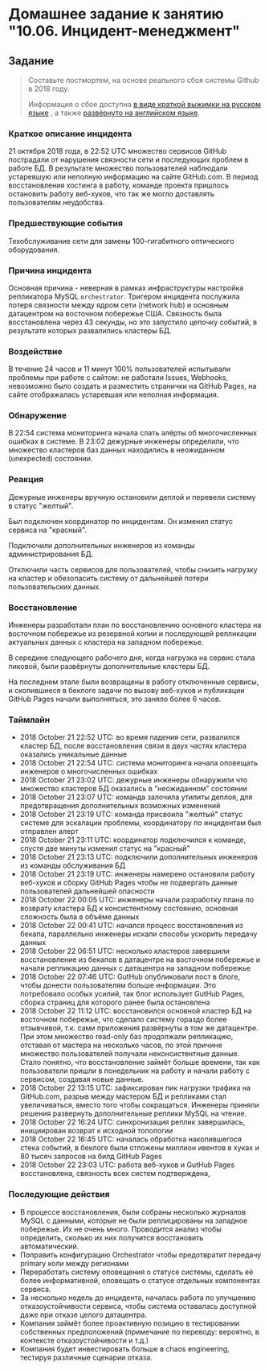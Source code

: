 # Домашнее задание к занятию "10.06. Инцидент-менеджмент"

## Задание 

> Составьте постмортем, на основе реального сбоя системы Github в 2018 году.
> 
> Информация о сбое доступна [в виде краткой выжимки на русском языке](https://habr.com/ru/post/427301/) , а также [развёрнуто на английском языке](https://github.blog/2018-10-30-oct21-post-incident-analysis/).


### Краткое описание инцидента

21 октября 2018 года, в 22:52  UTC множество сервисов GitHub пострадали от нарушения связности сети и последующих проблем в работе БД. В результате множество пользователей наблюдали устаревшую или неполную информацию на сайте GitHub.com. 
В период восстановления хостинга в работу, команде проекта пришлось остановить работу веб-хуков, что так же могло доставлять пользователям неудобства.

### Предшествующие события

Техобслуживание сети для замены 100-гигабитного оптического оборудования.

### Причина инцидента

Основная причина - неверная в рамках инфраструктуры настройка репликатора MySQL `orchestrator`. Тригером инцидента послужила потеря связности между ядром сети (network hub) и основным датацентром на восточном побережье США. Связность была восстановлена через 43 секунды, но это запустило цепочку событий, в результате которых развалились кластеры БД.

### Воздействие

В течение 24 часов и 11 минут 100% пользователей испытывали проблемы при работе с сайтом: не работали Issues, Webhooks, невозможно было создать и разместить странички на GitHub Pages, на сайте отображалась устаревшая или неполная информация.

### Обнаружение

В 22:54 система мониторинга начала слать алёрты об многочисленных ошибках в системе. В 23:02 дежурные инженеры определили, что множество кластеров баз данных находились в неожиданном (unexpected) состоянии.

### Реакция

Дежурные инженеры вручную остановили деплой и перевели систему в статус "желтый". 

Был подключен координатор по инцидентам. Он изменил статус сервиса на "красный".

Подключили дополнительных инженеров из команды администрирования БД.

Отключили часть сервисов для пользователей, чтобы снизить нагрузку на кластер и обезопасить систему от дальнейшей потери пользовательских данных.
### Восстановление

Инженеры разработали план по восстановлению основного кластера на восточном побережье из резервной копии и последующей репликации актуальных данных с кластера на западном побережье. 

В середине следующего рабочего дня, когда нагрузка на сервис стала пиковой, были развёрнуты дополнительные кластеры БД.

На последнем этапе были возвращены в работу отключенные сервисы, и скопившиеся в беклоге задачи по вызову веб-хуков и публикации GitHub Pages начали выполняться, это заняло более 6 часов.

### Таймлайн

* 2018 October 21 22:52 UTC: во время падения сети, развалился кластер БД, после восстановления связи в двух частях кластера оказались уникальные данные
* 2018 October 21 22:54 UTC: система мониторинга начала оповещать инженеров о многочисленных ошибках
* 2018 October 21 23:02 UTC: дежурные инженеры обнаружили что множество кластеров БД оказались в "неожиданном" состоянии
* 2018 October 21 23:07 UTC: команда залочила утилиты деплоя, для предотвращения дополнительных возможных изменений
* 2018 October 21 23:19 UTC: команда присвоила "желтый" статус системе для эскалации проблемы, координатору по инцидентам был отправлен алерт
* 2018 October 21 23:11 UTC: координатор подключился к команде, спустя две минуты изменил статус на "красный"
* 2018 October 21 23:13 UTC: подключили дополнительных инженеров из команды обслуживания БД
* 2018 October 21 23:19 UTC: инженеры намерено остановили работу веб-хуков и сборку GitHub Pages чтобы не подвергать данные пользователей дальнейшей опасности
* 2018 October 22 00:05 UTC: инженеры начали разработку плана по возврату кластера БД к консистентному состоянию, основная сложность была в объёме данных
* 2018 October 22 00:41 UTC: начался процесс восстановления из бекапа, параллельно инженеры искали способы ускорить передачу данных
* 2018 October 22 06:51 UTC: несколько кластеров завершили восстановление из бекапов в датацентре на восточном побережье и начали репликацию данных с датацентра на западном побережье
* 2018 October 22 07:46 UTC: GutHub опубликовали пост в блоге, чтобы донести пользователям больше информации. Это потребовало особых усилий, так блог использует GutHub Pages, сборка страниц для которого ранее была остановлена
* 2018 October 22 11:12 UTC: восстановился основной кластер БД на восточном побережье, что сделало систему гораздо более отзывчивой, т.к. сами приложения развёрнуты в том же датацентре. При этом множество read-only баз продолжали  репликацию, отставая от мастера на несколько часов, по этой причине множество пользователей получали неконсистентные данные. Стало понятно, что восстановление займёт больше времени, так как пользователи пришли в понедельник на работу и начали работу с сервисом, создавая новые данные.
* 2018 October 22 13:15 UTC: зафиксирован пик нагрузки трафика на GitHub.com, разрыв между мастером БД и репликами стал увеличиваться, вместо того чтобы сокращаться. Инженеры приняли решения развернуть дополнительные реплики MySQL на чтение.
* 2018 October 22 16:24 UTC: синхронизация реплик завершилась, инициирован возврат к исходной топологии
* 2018 October 22 16:45 UTC: началась обработка накопившегося стека событий, в беклоге были отложены миллион ивентов в хуках и 80 тысяч запросов на билд GitHub Pages
* 2018 October 22 23:03 UTC: работа веб-хуков и GutHub Pages восстановлена, связность всех систем подтверждена, 
### Последующие действия

- В процессе восстановления, были собраны несколько журналов MySQL с данными, которые не были реплицированы на западное побережье. Их не очень много. Проводится анализ чтобы определить, сколько их них получится восстановить автоматический.
- Поправить конфигурацию Orchestrator чтобы предотвратит передачу primary коли между регионами
- Переработать систему оповещения о статусе системы, сделать её более информативной, оповещать о статусе отдельных компонентах сервиса.
- За несколько недель до инцидента, началась работа по улучшению отказоустойчивости сервиса, чтобы система оставалась доступной даже при отказе целого датацентра.
- Компания займёт более проактивную позицию в тестировании собственных предположений (примечание по переводу: вероятно, в контексте отказоустойчивости и т.д.)
- Компания будет инвестировать больше в chaos engineering, тестируя различные сценарии отказа.
